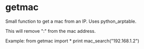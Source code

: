 # getmac
Small function to get a mac from an IP. Uses python_arptable.

This will remove ":" from the mac address.

Example:
from getmac import *
print mac_search("192.168.1.2")

